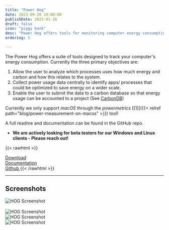 ```yaml
---
title: "Power Hog"
date: 2023-09-20 19:00:00
publishDate: 2023-01-16
draft: false
icon: "piggy bank"
desc: "Power Hog offers tools for monitoring computer energy consumption, focusing on process analysis, central data collection for optimization, and CO2 data submission."
ordering: 5

---
```


The Power Hog offers a suite of tools designed to track your computer's energy consumption.
Currently the three primary objectives are:

1) Allow the user to analyze which processes uses how much energy and carbon and how this relates to the system.
2) Collect power usage data centrally to identify apps/ processes that could be optimized to save energy on a wider scale.
3) Enable the user to submit the data to a carbon database so that energy usage can be accounted to a project (See [CarbonDB](/products/carbondb))

Currently we only support *macOS* through the *powermetrics* [[1]]({{< relref path="blog/power-measurement-on-macos" >}}) tool! 

A full readme and documentation can be found in the GitHub repo.

- **We are actively looking for beta testers for our Windows and Linux clients - Please reach out!**


{{< rawhtml >}}
<a class="ui labeled button" href="https://github.com/green-coding-solutions/hog/releases">
    <div class="ui button">
        <i class="arrow alternate circle down icon"></i>
    </div>
    <span class="ui basic label">
        Download
    </span>
</a>
<a class="ui labeled button" href="https://github.com/green-coding-solutions/hog/blob/main/README.md#the-power-hog">
    <div class="ui button">
        <i class="book icon"></i>
    </div>
    <span class="ui basic label">
        Documentation
    </span>
</a>
<a class="ui labeled button" href="https://github.com/green-coding-solutions/hog/">
    <div class="ui button">
        <i class="code branch icon"></i>
    </div>
    <span class="ui basic label">
        Github
    </span>
</a>
{{< /rawhtml >}}

---

## Screenshots

<img class="ui large rounded bordered image" src="/img/products/hog-mac-app.webp" alt="HOG Screenshot" srcset="/img/products/hog-mac-app.webp 1x, /img/products/hog-mac-app@2x.webp"  loading="lazy" style="margin:auto;">
<br>
<br>
<img class="ui large rounded bordered image" src="/img/products/hog-embodied-carbon.webp" alt="HOG Screenshot" srcset="/img/products/hog-embodied-carbon.webp 1x, /img/products/hog-embodied-carbon@2x.webp"  loading="lazy" style="margin:auto;">
<br>
<img class="ui huge rounded bordered image" src="/img/products/hog-website.avif" alt="HOG Screenshot" loading="lazy" style="margin:auto;">
<br>
<img class="ui rounded bordered image" src="/img/products/hog-power-logger.avif" alt="HOG Screenshot" loading="lazy" style="margin:auto;">
<br>

<div class="clear"></div>
